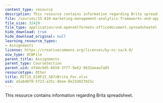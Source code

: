 ```yaml
---
content_type: resource
description: This resource contains information regarding Brita spreadsheet.
file: /courses/15-810-marketing-management-analytics-frameworks-and-applications-fall-2015/a5a6d8f05f23a35c8bee0e23d023915c_MIT15_810F15_S07zBrita_For.xlsx
file_size: 32429
file_type: application/vnd.openxmlformats-officedocument.spreadsheetml.sheet
hide_download: true
hide_download_original: null
learning_resource_types:
- Assignments
license: https://creativecommons.org/licenses/by-nc-sa/4.0/
ocw_type: OCWFile
parent_title: Assignments
parent_type: CourseSection
parent_uid: efd4c9d5-6b59-3ff7-9e62-9632aeaafa05
resourcetype: Other
title: MIT15_810F15_S07zBrita_For.xlsx
uid: a5a6d8f0-5f23-a35c-8bee-0e23d023915c
---
```

This resource contains information regarding Brita spreadsheet.